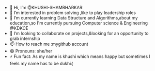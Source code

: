 - 👋 Hi, I’m @KHUSHI-SHAMBHARKAR
- 👀 I’m interested in problem solving ,like to play leadership roles
- 🌱 I’m currently learning Data Structure and Algorithms,about my education,so I'm currently pursuing Computer science & Engineering @KDKCE
- 💞️ I’m looking to collaborate on projects,&looking for an opportunity to grab internship
- 📫 How to reach me :mygithub account
- 😄 Pronouns: she/her
- ⚡ Fun fact: As my name is khushi which means happy but sometimes I feels my name has to be dukhi:)

<!---
KHUSHI-SHAMBHARKAR/KHUSHI-SHAMBHARKAR is a ✨ special ✨ repository because its `README.md` (this file) appears on your GitHub profile.
You can click the Preview link to take a look at your changes.
--->
